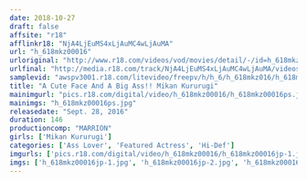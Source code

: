 ```yaml
---
date: 2018-10-27
draft: false
affsite: "r18"
afflinkr18: "NjA4LjEuMS4xLjAuMC4wLjAuMA"
url: "h_618mkz00016"
urloriginal: "http://www.r18.com/videos/vod/movies/detail/-/id=h_618mkz00016"
urlfinal: "http://media.r18.com/track/NjA4LjEuMS4xLjAuMC4wLjAuMA/videos/vod/movies/detail/-/id=h_618mkz00016"
samplevid: "awspv3001.r18.com/litevideo/freepv/h/h_6/h_618mkz016/h_618mkz016_dmb_w.mp4"
title: "A Cute Face And A Big Ass!! Mikan Kururugi"
mainimgurl: "pics.r18.com/digital/video/h_618mkz00016/h_618mkz00016ps.jpg"
mainimgs: "h_618mkz00016ps.jpg"
releasedate: "Sept. 28, 2016"
duration: 146
productioncomp: "MARRION"
girls: ['Mikan Kururugi']
categories: ['Ass Lover', 'Featured Actress', 'Hi-Def']
imgurls: ['pics.r18.com/digital/video/h_618mkz00016/h_618mkz00016jp-1.jpg', 'pics.r18.com/digital/video/h_618mkz00016/h_618mkz00016jp-2.jpg', 'pics.r18.com/digital/video/h_618mkz00016/h_618mkz00016jp-3.jpg', 'pics.r18.com/digital/video/h_618mkz00016/h_618mkz00016jp-4.jpg', 'pics.r18.com/digital/video/h_618mkz00016/h_618mkz00016jp-5.jpg', 'pics.r18.com/digital/video/h_618mkz00016/h_618mkz00016jp-6.jpg', 'pics.r18.com/digital/video/h_618mkz00016/h_618mkz00016jp-7.jpg', 'pics.r18.com/digital/video/h_618mkz00016/h_618mkz00016jp-8.jpg', 'pics.r18.com/digital/video/h_618mkz00016/h_618mkz00016jp-9.jpg', 'pics.r18.com/digital/video/h_618mkz00016/h_618mkz00016jp-10.jpg', 'pics.r18.com/digital/video/h_618mkz00016/h_618mkz00016jp-11.jpg', 'pics.r18.com/digital/video/h_618mkz00016/h_618mkz00016jp-12.jpg', 'pics.r18.com/digital/video/h_618mkz00016/h_618mkz00016jp-13.jpg', 'pics.r18.com/digital/video/h_618mkz00016/h_618mkz00016jp-14.jpg', 'pics.r18.com/digital/video/h_618mkz00016/h_618mkz00016jp-15.jpg', 'pics.r18.com/digital/video/h_618mkz00016/h_618mkz00016jp-16.jpg', 'pics.r18.com/digital/video/h_618mkz00016/h_618mkz00016jp-17.jpg', 'pics.r18.com/digital/video/h_618mkz00016/h_618mkz00016jp-18.jpg', 'pics.r18.com/digital/video/h_618mkz00016/h_618mkz00016jp-19.jpg', 'pics.r18.com/digital/video/h_618mkz00016/h_618mkz00016jp-20.jpg']
imgs: ['h_618mkz00016jp-1.jpg', 'h_618mkz00016jp-2.jpg', 'h_618mkz00016jp-3.jpg', 'h_618mkz00016jp-4.jpg', 'h_618mkz00016jp-5.jpg', 'h_618mkz00016jp-6.jpg', 'h_618mkz00016jp-7.jpg', 'h_618mkz00016jp-8.jpg', 'h_618mkz00016jp-9.jpg', 'h_618mkz00016jp-10.jpg', 'h_618mkz00016jp-11.jpg', 'h_618mkz00016jp-12.jpg', 'h_618mkz00016jp-13.jpg', 'h_618mkz00016jp-14.jpg', 'h_618mkz00016jp-15.jpg', 'h_618mkz00016jp-16.jpg', 'h_618mkz00016jp-17.jpg', 'h_618mkz00016jp-18.jpg', 'h_618mkz00016jp-19.jpg', 'h_618mkz00016jp-20.jpg']
---
```

